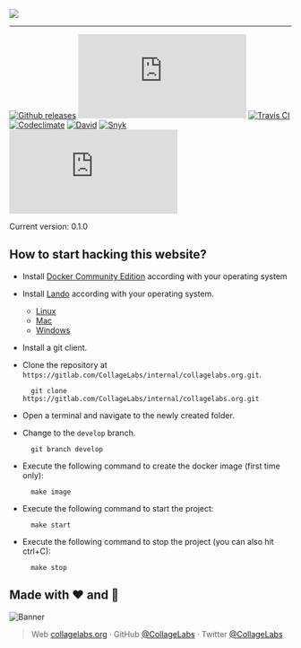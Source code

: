![](https://rawcdn.githack.com/CollageLabs/collagelabs.org/57557046050b6515823f6c4ac819debcee40b346/_images/banner.svg)

---

[![Github releases](https://img.shields.io/github/release/CollageLabs/collagelabs.org.svg)](https://github.com/CollageLabs/collagelabs.org/releases)
[![Github issues](https://img.shields.io/github/issues/CollageLabs/collagelabs.org)](https://github.com/CollageLabs/collagelabs.org/issues?q=is%3Aopen)
[![Travis CI](https://img.shields.io/travis/CollageLabs/collagelabs.org.svg)](https://travis-ci.com/CollageLabs/collagelabs.org)
[![Codeclimate](https://codeclimate.com/github/CollageLabs/collagelabs.org/badges/gpa.svg)](https://codeclimate.com/github/CollageLabs/collagelabs.org)
[![David](https://david-dm.org/CollageLabs/collagelabs.org/dev-status.svg)](https://david-dm.org/CollageLabs/collagelabs.org)
[![Snyk](https://snyk.io/test/github/CollageLabs/collagelabs.org/badge.svg)](https://snyk.io/test/github/CollageLabs/collagelabs.org)
[![CLA Assistant](https://cla-assistant.io/readme/badge/CollageLabs/collagelabs.org)](https://cla-assistant.io/CollageLabs/collagelabs.org)

Current version: 0.1.0

## How to start hacking this website?

* Install [Docker Community Edition](https://docs.docker.com/install/#supported-platforms) according with your operating system
* Install [Lando](https://docs.devwithlando.io/installation/system-requirements.html) according with your operating system.

    - [Linux](https://docs.devwithlando.io/installation/linux.html)
    - [Mac](https://docs.devwithlando.io/installation/macos.html)
    - [Windows](https://docs.devwithlando.io/installation/windows.html)

* Install a git client.
* Clone the repository at `https://gitlab.com/CollageLabs/internal/collagelabs.org.git`.

        git clone https://gitlab.com/CollageLabs/internal/collagelabs.org.git

* Open a terminal and navigate to the newly created folder.
* Change to the `develop` branch.

        git branch develop

* Execute the following command to create the docker image (first time only):

        make image

* Execute the following command to start the project:

        make start

* Execute the following command to stop the project (you can also hit ctrl+C):

        make stop

## Made with :heart: and :hamburger:

![Banner](https://rawcdn.githack.com/CollageLabs/collagelabs.org/57557046050b6515823f6c4ac819debcee40b346/_images/promo-open-source.svg)

> Web [collagelabs.org](http://collagelabs.org/) · GitHub [@CollageLabs](https://github.com/CollageLabs) · Twitter [@CollageLabs](https://twitter.com/CollageLabs)